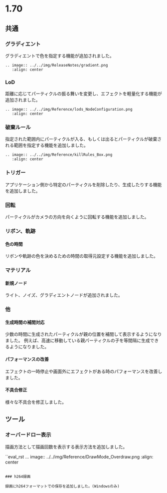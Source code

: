 # 1.70

## 共通

### グラディエント

グラディエントで色を指定する機能が追加されました。

```eval_rst
.. image:: ../../img/ReleaseNotes/gradient.png
   :align: center
```

### LoD

距離に応じてパーティクルの振る舞いを変更し、エフェクトを軽量化する機能が追加されました。

```eval_rst
.. image:: ../../img/Reference/lods_NodeConfiguration.png
   :align: center
```

### 破棄ルール

指定された範囲内にパーティクルが入る、もしくは出るとパーティクルが破棄される範囲を指定する機能を追加しました。

```eval_rst
.. image:: ../../img/Reference/killRules_Box.png
   :align: center
```

### トリガー

アプリケーション側から特定のパーティクルを削除したり、生成したりする機能を追加しました。

### 回転

パーティクルがカメラの方向を向くように回転する機能を追加しました。

### リボン、軌跡

#### 色の時間

リボンや軌跡の色を決めるための時間の取得元設定する機能を追加しました。

### マテリアル

#### 新規ノード

ライト、ノイズ、グラディエントノードが追加されました。

### 他

#### 生成時間の補間対応

少数の時間に生成されたパーティクルが親の位置を補間して表示するようになりました。
例えば、高速に移動している親パーティクルの子を等間隔に生成できるようになりました。

#### パフォーマンスの改善

エフェクトの一時停止や画面外にエフェクトがある時のパフォーマンスを改善しました。

#### 不具合修正

様々な不具合を修正しました。

## ツール

### オーバードロー表示

描画方法として描画回数を表示する表示方法を追加しました。

``eval_rst
... image:: ../../img/Reference/DrawMode_Overdraw.png
   :align: center
```

### h264録画

録画にh264フォーマットでの保存を追加しました。(Windowsのみ)

